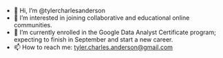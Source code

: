 - 👋 Hi, I’m @tylercharlesanderson
- 👀 I’m interested in joining collaborative and educational online communities.
- 🌱 I’m currently enrolled in the Google Data Analyst Certificate program; expecting to finish in September and start a new career.
- 📫 How to reach me:   tyler.charles.anderson@gmail.com

<!---
tylercharlesanderson/tylercharlesanderson is a ✨ special ✨ repository because its `README.md` (this file) appears on your GitHub profile.
You can click the Preview link to take a look at your changes.
--->
